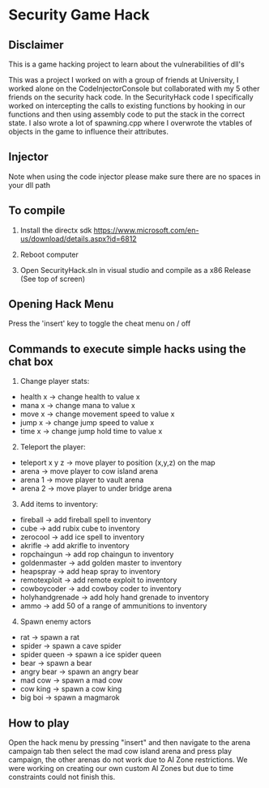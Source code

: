 # Security Game Hack

## Disclaimer

This is a game hacking project to learn about the vulnerabilities of dll's

This was a project I worked on with a group of friends at University, I worked alone on the CodeInjectorConsole but collaborated with my 5 other friends on the security hack code. In the SecurityHack code I specifically worked on intercepting the calls to existing functions by hooking in our functions and then using assembly code to put the stack in the correct state. I also wrote a lot of spawning.cpp where I overwrote the vtables of objects in the game to influence their attributes.

## Injector

Note when using the code injector please make sure there are no spaces in your dll path

## To compile

1. Install the directx sdk https://www.microsoft.com/en-us/download/details.aspx?id=6812

2. Reboot computer

3. Open SecurityHack.sln in visual studio and compile as a x86 Release (See top of screen)

## Opening Hack Menu

Press the 'insert' key to toggle the cheat menu on / off

## Commands to execute simple hacks using the chat box

1. Change player stats:

- health x -> change health to value x
- mana x -> change mana to value x
- move x -> change movement speed to value x
- jump x -> change jump speed to value x
- time x -> change jump hold time to value x

2. Teleport the player:

- teleport x y z -> move player to position (x,y,z) on the map
- arena -> move player to cow island arena
- arena 1 -> move player to vault arena
- arena 2 -> move player to under bridge arena

3. Add items to inventory:

- fireball -> add fireball spell to inventory
- cube -> add rubix cube to inventory
- zerocool -> add ice spell to inventory
- akrifle -> add akrifle to inventory
- ropchaingun -> add rop chaingun to inventory
- goldenmaster -> add golden master to inventory
- heapspray -> add heap spray to inventory
- remotexploit -> add remote exploit to inventory
- cowboycoder -> add cowboy coder to inventory
- holyhandgrenade -> add holy hand grenade to inventory
- ammo -> add 50 of a range of ammunitions to inventory

4. Spawn enemy actors

- rat -> spawn a rat
- spider -> spawn a cave spider
- spider queen -> spawn a ice spider queen
- bear -> spawn a bear
- angry bear -> spawn an angry bear
- mad cow -> spawn a mad cow
- cow king -> spawn a cow king
- big boi -> spawn a magmarok

## How to play

Open the hack menu by pressing "insert" and then navigate to the arena campaign tab then select the mad cow island arena and press play campaign, the other arenas do not work due to AI Zone restrictions. We were working on creating our own custom AI Zones but due to time constraints could not finish this.
